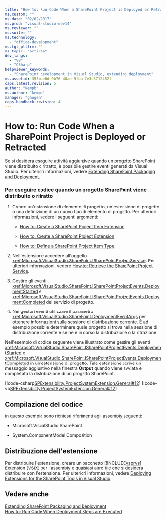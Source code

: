 ```yaml
---
title: "How to: Run Code When a SharePoint Project is Deployed or Retracted | Microsoft Docs"
ms.custom: ""
ms.date: "02/02/2017"
ms.prod: "visual-studio-dev14"
ms.reviewer: ""
ms.suite: ""
ms.technology: 
  - "office-development"
ms.tgt_pltfrm: ""
ms.topic: "article"
dev_langs: 
  - "VB"
  - "CSharp"
helpviewer_keywords: 
  - "SharePoint development in Visual Studio, extending deployment"
ms.assetid: 353bbe6d-9b76-48ad-9fba-7e3c3712452f
caps.latest.revision: 5
author: "kempb"
ms.author: "kempb"
manager: "ghogen"
caps.handback.revision: 4
---
```

# How to: Run Code When a SharePoint Project is Deployed or Retracted
  Se si desidera eseguire attività aggiuntive quando un progetto SharePoint viene distribuito o ritratto, è possibile gestire eventi generati da Visual Studio.  Per ulteriori informazioni, vedere [Extending SharePoint Packaging and Deployment](../sharepoint/extending-sharepoint-packaging-and-deployment.md).  
  
### Per eseguire codice quando un progetto SharePoint viene distribuito o ritratto  
  
1.  Creare un'estensione di elemento di progetto, un'estensione di progetto o una definizione di un nuovo tipo di elemento di progetto.  Per ulteriori informazioni, vedere i seguenti argomenti:  
  
    -   [How to: Create a SharePoint Project Item Extension](../sharepoint/how-to-create-a-sharepoint-project-item-extension.md)  
  
    -   [How to: Create a SharePoint Project Extension](../sharepoint/how-to-create-a-sharepoint-project-extension.md)  
  
    -   [How to: Define a SharePoint Project Item Type](../sharepoint/how-to-define-a-sharepoint-project-item-type.md)  
  
2.  Nell'estensione accedere all'oggetto <xref:Microsoft.VisualStudio.SharePoint.ISharePointProjectService>.  Per ulteriori informazioni, vedere [How to: Retrieve the SharePoint Project Service](../sharepoint/how-to-retrieve-the-sharepoint-project-service.md).  
  
3.  Gestire gli eventi <xref:Microsoft.VisualStudio.SharePoint.ISharePointProjectEvents.DeploymentStarted> e <xref:Microsoft.VisualStudio.SharePoint.ISharePointProjectEvents.DeploymentCompleted> del servizio di progetto.  
  
4.  Nei gestori eventi utilizzare il parametro <xref:Microsoft.VisualStudio.SharePoint.DeploymentEventArgs> per ottenere informazioni sulla sessione di distribuzione corrente.  È ad esempio possibile determinare quale progetto si trova nella sessione di distribuzione corrente e se ne è in corso la distribuzione o la ritrazione.  
  
 Nell'esempio di codice seguente viene illustrato come gestire gli eventi <xref:Microsoft.VisualStudio.SharePoint.ISharePointProjectEvents.DeploymentStarted> e <xref:Microsoft.VisualStudio.SharePoint.ISharePointProjectEvents.DeploymentCompleted> in un'estensione di progetto.  Tale estensione scrive un messaggio aggiuntivo nella finestra **Output** quando viene avviata e completata la distribuzione di un progetto SharePoint.  
  
 [!code-csharp[SPExtensibility.ProjectSystemExtension.General#12](../snippets/csharp/VS_Snippets_OfficeSP/spextensibility.projectsystemextension.general/cs/extension/handleprojectdeploymentevents.cs#12)]
 [!code-vb[SPExtensibility.ProjectSystemExtension.General#12](../snippets/visualbasic/VS_Snippets_OfficeSP/spextensibility.projectsystemextension.general/vb/extension/handleprojectdeploymentevents.vb#12)]  
  
## Compilazione del codice  
 In questo esempio sono richiesti riferimenti agli assembly seguenti:  
  
-   Microsoft.VisualStudio.SharePoint  
  
-   System.ComponentModel.Composition  
  
## Distribuzione dell'estensione  
 Per distribuire l'estensione, creare un pacchetto [!INCLUDE[vsprvs](../sharepoint/includes/vsprvs-md.md)] Extension \(VSIX\) per l'assembly e qualsiasi altro file che si desidera distribuire con l'estensione.  Per ulteriori informazioni, vedere [Deploying Extensions for the SharePoint Tools in Visual Studio](../sharepoint/deploying-extensions-for-the-sharepoint-tools-in-visual-studio.md).  
  
## Vedere anche  
 [Extending SharePoint Packaging and Deployment](../sharepoint/extending-sharepoint-packaging-and-deployment.md)   
 [How to: Run Code When Deployment Steps are Executed](../sharepoint/how-to-run-code-when-deployment-steps-are-executed.md)  
  
  